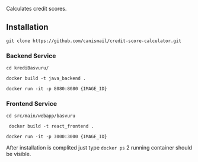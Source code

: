 Calculates credit scores.

## Installation
`git clone https://github.com/canismail/credit-score-calculator.git`

### Backend Service
`cd krediBasvuru/`

`docker build -t java_backend .`

`docker run -it -p 8080:8080 {IMAGE_ID}`

### Frontend Service
`cd src/main/webapp/basvuru`

` docker build -t react_frontend .`

`docker run -it -p 3000:3000 {IMAGE_ID}`

After installation is complited just type `docker ps` 2 running container should be visible.

